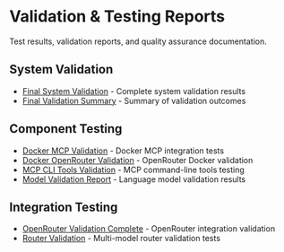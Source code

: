 # Validation & Testing Reports

Test results, validation reports, and quality assurance documentation.

## System Validation

- [Final System Validation](FINAL_SYSTEM_VALIDATION.md) - Complete system validation results
- [Final Validation Summary](FINAL_VALIDATION_SUMMARY.md) - Summary of validation outcomes

## Component Testing

- [Docker MCP Validation](DOCKER_MCP_VALIDATION.md) - Docker MCP integration tests
- [Docker OpenRouter Validation](DOCKER_OPENROUTER_VALIDATION.md) - OpenRouter Docker validation
- [MCP CLI Tools Validation](MCP_CLI_TOOLS_VALIDATION.md) - MCP command-line tools testing
- [Model Validation Report](MODEL_VALIDATION_REPORT.md) - Language model validation results

## Integration Testing

- [OpenRouter Validation Complete](OPENROUTER_VALIDATION_COMPLETE.md) - OpenRouter integration validation
- [Router Validation](ROUTER_VALIDATION.md) - Multi-model router validation tests
